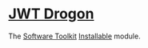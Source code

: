 # [JWT Drogon](https://github.com/roq3/JWT-drogon)

The [Software Toolkit](https://github.com/red-elf/Software-Toolkit) [Installable](https://github.com/red-elf/Installable) module.
